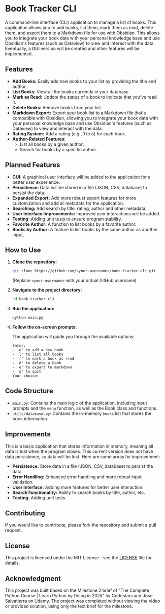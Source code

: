 # Book Tracker CLI

A command-line interface (CLI) application to manage a list of books. This application allows you to add books, list them, mark them as read, delete them, and export them to a Markdown file for use with Obsidian. This allows you to integrate your book data with your personal knowledge base and use Obsidian's features (such as Dataview) to view and interact with the data. Eventually, a GUI version will be created and other features will be implemented.

## Features

*   **Add Books:** Easily add new books to your list by providing the title and author.
*   **List Books:** View all the books currently in your database.
*   **Mark as Read:** Update the status of a book to indicate that you've read it.
*   **Delete Books:** Remove books from your list.
*   **Markdown Export:** Export your book list to a Markdown file that's compatible with Obsidian, allowing you to integrate your book data with your personal knowledge base and use Obsidian's features (such as Dataview) to view and interact with the data.
*   **Rating System:** Add a rating (e.g., 1 to 5) for each book.
*   **Author-Related Features:**
    *   List all books by a given author.
    *   Search for books by a specific author.

## Planned Features

*   **GUI:** A graphical user interface will be added to the application for a better user experience.
*   **Persistence:** Data will be stored in a file (JSON, CSV, database) to persist the data.
*   **Expanded Export:** Add more robust export features for more customization and add all metadata for the application.
*   **Searching:** Add search by title, rating, author and other metadata.
*    **User Interface Improvements:** Improved user interactions will be added.
*  **Testing:** Adding unit tests to ensure program stability.
*   **Favorite Author:** A function to list books by a favorite author.
*   **Books by Author:** A feature to list books by the same author as another input.

## How to Use

1.  **Clone the repository:**

    ```bash
    git clone https://github.com/<your-username>/book-tracker-cli.git
    ```
    (Replace `<your-username>` with your actual GitHub username)

2.  **Navigate to the project directory:**

    ```bash
    cd book-tracker-cli
    ```

3.  **Run the application:**

    ```bash
    python main.py
    ```

4.  **Follow the on-screen prompts:**

    The application will guide you through the available options:

    ```
    Enter:
    - 'a' to add a new book
    - 'l' to list all books
    - 'r' to mark a book as read
    - 'd' to delete a book
    - 'e' to export to markdown
    - 'q' to quit
    Your choice:
    ```

## Code Structure

*   `main.py`: Contains the main logic of the application, including input prompts and the `menu` function, as well as the Book class and functions.
*   `utils/database.py`: Contains the in-memory `books` list that stores the book information.

## Improvements

This is a basic application that stores information in memory, meaning all data is lost when the program closes. This current version does not have data persistence, so data will be lost. Here are some areas for improvement:

*   **Persistence:** Store data in a file (JSON, CSV, database) to persist the data.
*   **Error Handling:** Enhanced error handling and more robust input validation.
*   **User Interface:** Adding more features for better user interaction.
*   **Search Functionality:** Ability to search books by title, author, etc.
*   **Testing:** Adding unit tests.

## Contributing

If you would like to contribute, please fork the repository and submit a pull request.

## License

This project is licensed under the MIT License - see the [LICENSE](LICENSE) file for details.

## Acknowledgment

This project was built based on the Milestone 2 brief of "The Complete Python Course | Learn Python by Doing in 2025" by Codestars and Jose Salvatierra on Udemy. The project was completed without viewing the video or provided solution, using only the text brief for the milestone.
